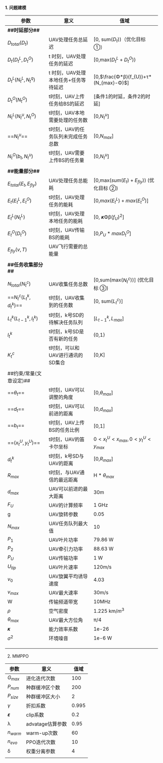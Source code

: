 **1. 问题建模**


| 参数                                 | 意义                                 | 值域                                              |
| ------------------------------------ | ------------------------------------ | ------------------------------------------------- |
| **##时延部分##**                     |                                      |                                                   |
| $D_{total}(D_{t})$                   | UAV处理任务总延迟                    | [0, sum($D_{t}$))（优化目标 ①）                   |
| $D_{t}(D_{t}^{L},D_{t}^{O})$         | t 时刻，UAV处理任务的延迟            | [0,max($D_{t}^{L}+D_{t}^{O}$))                    |
| $D_{t}^{L}(N_{t}^{L},N_{t}^{q})$     | t 时刻，UAV处理本地任务+任务等待延迟 | [0,$\frac{Φ*β}{f_{U}}+τ*(N_{max}-Φ)$]             |
| $D_{t}^{O}(N_{t}^{O})$               | t时刻，UAV上传任务给BS的延迟         | [条件1的时延，条件2的时延]                        |
| $N_{t}^{L}(N_{t}^{u},N_{t}^{O})$     | t时刻，UAV本地需要处理的任务数       | [0,$N_{t}^{u}$]                                   |
| ==$N_{t}^{u}$==                      | t时刻，UAV的任务队列未完成任务总数   | [0,$N_{max}$]                                     |
| $N_{t}^{O}(b_{t},N_{t}^{u})$         | t时刻，UAV需要上传BS的任务量         | [0,$N_{t}^{u}$]                                   |
|                                      |                                      |                                                   |
| **##能量部分##**                     |                                      |                                                   |
| $E_{total}(E_{t},E_{fly})$           | UAV处理任务总能耗                    | [0,max($sum(E_{t}) + E_{fly}$)) (优化目标 ②)      |
| $E_{t}(E_{t}^{L},E_{t}^{O})$         | t时刻，UAV处理任务的能耗             | [0,$max(E_{t}^{L}) + max(E_{t}^{O}$)]             |
| $E_{t}^{L}(N_{t}^{L})$               | t时刻，UAV处理本地任务的能耗         | [0, 𝜿Φβ$(f_{U})^{2}$]                             |
| $E_{t}^{O}(D_{t}^{O})$               | t时刻，UAV传输BS的能耗               | [0,$P_{U}*max{D_{t}^{O}}$]                        |
| $E_{fly}(v,T)$                       | UAV飞行需要的总能量                  |                                                   |
|                                      |                                      |                                                   |
| **##任务收集部分##**                 |                                      |                                                   |
| $N_{total}(N_{t}^{c})$               | UAV收集任务总数                      | [0,sum(max($N_{t}^{c}$))] (优化目标 ③)            |
| ==$N_{t}^{c}(L_{t}^{k},d_{t}^{k})$== | t时刻，UAV收集到的任务数             | [0, sum($L_{t}^{c}$)]                             |
| $L_{t}^{k}(L_{t-1}^{k},l_{t}^{k})$   | t时刻，k号SD的待解决任务队列         | [$L_{t-1}^{k},L_{max}$]                           |
| $l_{t}^{k}$                          | t时刻，k号SD是否有新的任务           | {0,1}                                             |
| $K_{t}^{c}$                          | t时刻，可以和UAV进行通讯的SD集合     | [0,K]                                             |
|                                      |                                      |                                                   |
| ##约束/常量(文章设定)##              |                                      |                                                   |
| ==$θ_{t}$==                          | t时刻，UAV可以调整的角度             | [0,$θ_{max}$]                                     |
| ==$d_{t}$==                          | t时刻，UAV可以前进的距离             | [0,$d_{max}$]                                     |
| ==$b_{t}$==                          | t时刻，UAV上传BS的任务比例           | [0,1]                                             |
| ==$(x_{t}^{U},y_{t}^{U})$==          | t时刻，UAV的笛卡尔坐标               | $0 < x_{t}^{U} < x_{max},0 < y_{t}^{U} < y_{max}$ |
| $d_{t}^{k}$                          | t时刻，k号SD与UAV的距离              | [0,$R_{max}$]                                     |
| $R_{max}$                            | t时刻，与UAV通信的最远距离           | H * $θ_{max}$                                     |
| $d_{max}$                            | UAV可以前进的最大距离                | 30m                                               |
| $F_{U}$                              | UAV的计算频率                        | 1 GHz                                             |
| g                                    | UAV旋转参数                          | 0.05                                              |
| $N_{max}$                            | UAV任务队列最大值                    | 10                                                |
| $P_{1}$                              | UAV叶片功率                          | 79.86 W                                           |
| $P_{2}$                              | UAV牵引力功率                        | 88.63 W                                           |
| $P_{U}$                              | UAV传输功率                          | 1 W                                               |
| $U_{tip}$                            | UAV叶片速率                          | 120m/s                                            |
| $v_{0}$                              | UAV旋翼平均诱导速度                  | 4.03                                              |
| $v_{max}$                            | UAV最大速率                          | 30m/s                                             |
| W                                    | 传输频道带宽                         | 10MHz                                             |
| $ρ$                                  | 空气密度                             | 1.225 km/$m^{3}$                                  |
| $θ_{max}$                            | UAV最大方位角                        | π/4                                               |
| 𝜿                                    | 能力效率系数                         | 1e-26                                             |
| $σ^{2}$                              | 环境噪音                             | 1e-6 W                                            |
|                                      |                                      |                                                   |
|                                      |                                      |                                                   |
|                                      |                                      |                                                   |

2. MMPPO

| 参数       | 意义             | 值域  |
| ---------- | ---------------- | ----- |
| $G_{max}$  | 进化迭代次数     | 100   |
| $P_{num}$  | 种群缓冲区个数   | 200   |
| $P_{size}$ | 种群缓冲区大小   | 2     |
| $γ$        | 折扣系数         | 0.995 |
| 𝞮          | clip系数         | 0.2   |
| λ          | advatage估算参数 | 0.95  |
| $n_{warm}$ | warm-up次数      | 60    |
| $n_{evo}$  | PPO迭代次数      | 10    |
| δ          | 权重分离参数     | 4     |
|            |                  |       |